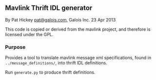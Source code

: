 ## Mavlink Thrift IDL generator ##

By Pat Hickey <pat@galois.com>, Galois Inc. 23 Apr 2013

This code is copied or derived from the mavlink project, and therefore is
licensed under the GPL.

### Purpose ###

Provides a tool to translate mavlink message xml specifications, found in
`../message_definitions/`, into thrift IDL definitions.

Run `generate.py` to produce thrift definitions.

